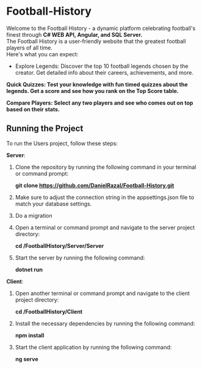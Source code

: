 # Football-History

Welcome to the Football History - a dynamic platform celebrating football's finest through **C# WEB API, Angular, and SQL Server.**\
The Football History is a user-friendly website that the greatest football players of all time.\
Here's what you can expect:

* Explore Legends: Discover the top 10 football legends chosen by the creator. Get detailed info about their careers, achievements, and more.

**Quick Quizzes: Test your knowledge with fun timed quizzes about the legends. Get a score and see how you rank on the Top Score table.**

**Compare Players: Select any two players and see who comes out on top based on their stats.**

## Running the Project

To run the Users project, follow these steps:

**Server**:
1. Clone the repository by running the following command in your terminal or command prompt:

   **git clone https://github.com/DanielRazal/Football-History.git**
2. Make sure to adjust the connection string in the appsettings.json file to match your database settings.

3. Do a migration
   
4. Open a terminal or command prompt and navigate to the server project directory:

   **cd /FootballHistory/Server/Server**
   
5. Start the server by running the following command:

   **dotnet run**
   
**Client**:

1. Open another terminal or command prompt and navigate to the client project directory:

   **cd /FootballHistory/Client**

2. Install the necessary dependencies by running the following command:

   **npm install**
   
3. Start the client application by running the following command:

   **ng serve**
